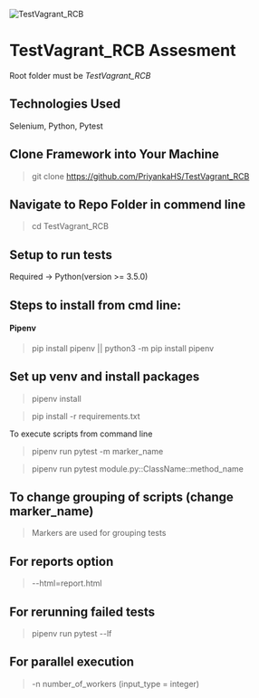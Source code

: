 ![TestVagrant_RCB](https://user-images.githubusercontent.com/95631736/202631325-a9dd7df6-a8c1-4ac2-8e39-2cab4b08f4c1.jpg)

# TestVagrant_RCB Assesment

Root folder must be *TestVagrant_RCB*

## Technologies Used
Selenium, Python, Pytest

## Clone Framework into Your Machine
> git clone https://github.com/PriyankaHS/TestVagrant_RCB

## Navigate to Repo Folder in commend line
> cd TestVagrant_RCB

## Setup to run tests
Required -> Python(version >= 3.5.0)

## Steps to install from cmd line:
#### Pipenv 
> pip install pipenv || python3 -m pip install pipenv

## Set up venv and install packages
> pipenv install

> pip install -r requirements.txt

To execute scripts from command line
> pipenv run pytest -m marker_name

> pipenv run pytest module.py::ClassName::method_name


## To change grouping of scripts (change marker_name)
> Markers are used for grouping tests

## For reports option
> --html=report.html 

## For rerunning failed tests
> pipenv run pytest --lf

## For parallel execution 
> -n number_of_workers (input_type = integer)
